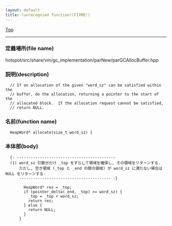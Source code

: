 ```yaml
---
layout: default
title: (unrecognied function)(FIXME!)
---
```

[Top](../index.html)

--- 
### 定義場所(file name)
hotspot/src/share/vm/gc_implementation/parNew/parGCAllocBuffer.hpp
### 説明(description)

```
  // If an allocation of the given "word_sz" can be satisfied within the
  // buffer, do the allocation, returning a pointer to the start of the
  // allocated block.  If the allocation request cannot be satisfied,
  // return NULL.
```

### 名前(function name)
```
  HeapWord* allocate(size_t word_sz) {
```

### 本体部(body)
```
  {- -------------------------------------------
  (1) word_sz 引数分だけ _top をずらして領域を確保し, その領域をリターンする.
      ただし, 空き領域 (_top と _end の間の領域) が word_sz に満たない場合は NULL をリターンする.
      ---------------------------------------- -}

	    HeapWord* res = _top;
	    if (pointer_delta(_end, _top) >= word_sz) {
	      _top = _top + word_sz;
	      return res;
	    } else {
	      return NULL;
	    }
	  }
	
```


